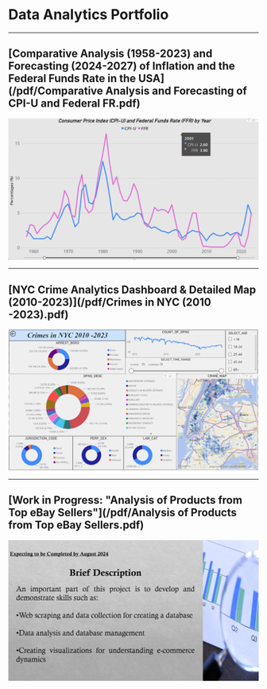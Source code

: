 # Data Analytics Portfolio

---

## [Comparative Analysis (1958-2023) and Forecasting (2024-2027) of Inflation and the Federal Funds Rate in the USA](/pdf/Comparative Analysis and Forecasting of CPI-U and Federal FR.pdf)

<img src="images/Screenshot 2024-05-08 135637.png?raw=true"/>

---

## [NYC Crime Analytics Dashboard & Detailed Map (2010-2023)](/pdf/Crimes in NYC (2010 -2023).pdf)

<img src="images/Screenshot 2024-07-20 235820.png?raw=true"/>

---

## [Work in Progress: "Analysis of Products from Top eBay Sellers"](/pdf/Analysis of Products from Top eBay Sellers.pdf)

<img src="images/Screenshot 2024-07-27 135432.png?raw=true"/>
